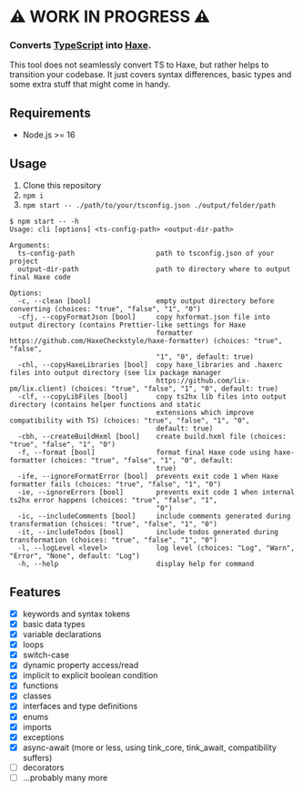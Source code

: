 # ⚠️ WORK IN PROGRESS ⚠️

### Converts [TypeScript](https://www.typescriptlang.org/) into [Haxe](https://haxe.org/).

This tool does not seamlessly convert TS to Haxe, but rather helps to transition your codebase.
It just covers syntax differences, basic types and some extra stuff that might come in handy.

## Requirements

- Node.js >= 16

## Usage

1. Clone this repository
2. `npm i`
3. `npm start -- ./path/to/your/tsconfig.json ./output/folder/path`

```console
$ npm start -- -h
Usage: cli [options] <ts-config-path> <output-dir-path>

Arguments:
  ts-config-path                    path to tsconfig.json of your project
  output-dir-path                   path to directory where to output final Haxe code

Options:
  -c, --clean [bool]                empty output directory before converting (choices: "true", "false", "1", "0")
  -cfj, --copyFormatJson [bool]     copy hxformat.json file into output directory (contains Prettier-like settings for Haxe
                                    formatter https://github.com/HaxeCheckstyle/haxe-formatter) (choices: "true", "false",
                                    "1", "0", default: true)
  -chl, --copyHaxeLibraries [bool]  copy haxe_libraries and .haxerc files into output directory (see lix package manager
                                    https://github.com/lix-pm/lix.client) (choices: "true", "false", "1", "0", default: true)
  -clf, --copyLibFiles [bool]       copy ts2hx lib files into output directory (contains helper functions and static
                                    extensions which improve compatibility with TS) (choices: "true", "false", "1", "0",
                                    default: true)
  -cbh, --createBuildHxml [bool]    create build.hxml file (choices: "true", "false", "1", "0")
  -f, --format [bool]               format final Haxe code using haxe-formatter (choices: "true", "false", "1", "0", default:
                                    true)
  -ife, --ignoreFormatError [bool]  prevents exit code 1 when Haxe formatter fails (choices: "true", "false", "1", "0")
  -ie, --ignoreErrors [bool]        prevents exit code 1 when internal ts2hx error happens (choices: "true", "false", "1",
                                    "0")
  -ic, --includeComments [bool]     include comments generated during transformation (choices: "true", "false", "1", "0")
  -it, --includeTodos [bool]        include todos generated during transformation (choices: "true", "false", "1", "0")
  -l, --logLevel <level>            log level (choices: "Log", "Warn", "Error", "None", default: "Log")
  -h, --help                        display help for command
```

## Features

- [x] keywords and syntax tokens
- [x] basic data types
- [x] variable declarations
- [x] loops
- [x] switch-case
- [x] dynamic property access/read
- [x] implicit to explicit boolean condition
- [x] functions
- [x] classes
- [x] interfaces and type definitions
- [x] enums
- [x] imports
- [x] exceptions
- [x] async-await (more or less, using tink_core, tink_await, compatibility suffers)
- [ ] decorators
- [ ] ...probably many more
